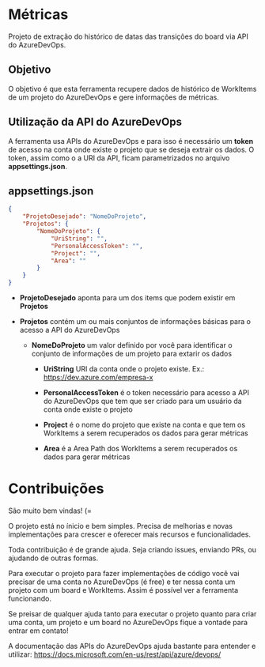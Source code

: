 # Métricas

Projeto de extração do histórico de datas das transições do board via API do AzureDevOps.

## Objetivo

O objetivo é que esta ferramenta recupere dados de histórico de WorkItems de um projeto do AzureDevOps e gere informações de métricas.

## Utilização da API do AzureDevOps

A ferramenta usa APIs do AzureDevOps e para isso é necessário um **token** de acesso na conta onde existe o projeto que se deseja extrair os dados.
O token, assim como o a URI da API, ficam parametrizados no arquivo **appsettings.json**.

## appsettings.json

```json
{
    "ProjetoDesejado": "NomeDoProjeto",
    "Projetos": {
        "NomeDoProjeto": {
            "UriString": "",
            "PersonalAccessToken": "",
            "Project": "",
            "Area": ""
        }
    }
}
```

- **ProjetoDesejado** aponta para um dos items que podem existir em **Projetos**

- **Projetos** contém um ou mais conjuntos de informações básicas para o acesso a API do AzureDevOps

  - **NomeDoProjeto** um valor definido por você para identificar o conjunto de informações de um projeto para extarir os dados

    - **UriString** URI da conta onde o projeto existe. Ex.: https://dev.azure.com/empresa-x

    - **PersonalAccessToken** é o token necessário para acesso a API do AzureDevOps que tem que ser criado para um usuário da conta onde existe o projeto

    - **Project** é o nome do projeto que existe na conta e que tem os WorkItems a serem recuperados os dados para gerar métricas
    
    - **Area** é a Area Path dos WorkItems a serem recuperados os dados para gerar métricas

# Contribuições

São muito bem vindas! (=

O projeto está no ínicio e bem simples. Precisa de melhorias e novas implementações para crescer e oferecer mais recursos e funcionalidades.

Toda contribuição é de grande ajuda. Seja criando issues, enviando PRs, ou ajudando de outras formas.

Para executar o projeto para fazer implementações de código você vai precisar de uma conta no AzureDevOps (é free) e ter nessa conta um projeto com um board e WorkItems. Assim é possível ver a ferramenta funcionando.

Se preisar de qualquer ajuda tanto para executar o projeto quanto para criar uma conta, um projeto e um board no AzureDevOps fique a vontade para entrar em contato!

A documentação das APIs do AzureDevOps ajuda bastante para entender e utilizar: https://docs.microsoft.com/en-us/rest/api/azure/devops/
